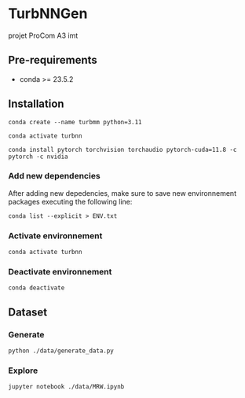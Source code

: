# TurbNNGen
projet ProCom A3 imt

## Pre-requirements
* conda >= 23.5.2

## Installation
```
conda create --name turbmm python=3.11
```

```
conda activate turbnn
```

```
conda install pytorch torchvision torchaudio pytorch-cuda=11.8 -c pytorch -c nvidia
```

### Add new dependencies
After adding new depedencies, make sure to save new environnement packages executing the following line:
```
conda list --explicit > ENV.txt
```

### Activate environnement
```
conda activate turbnn
```

### Deactivate environnement
```
conda deactivate
```

## Dataset
### Generate
```
python ./data/generate_data.py
```

### Explore
```
jupyter notebook ./data/MRW.ipynb
```
